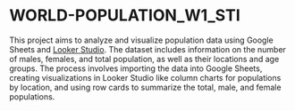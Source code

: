 # WORLD-POPULATION_W1_STI

This project aims to analyze and visualize population data using Google Sheets and [Looker Studio](https://lookerstudio.google.com/reporting/8a999b8a-716f-4155-9737-bb22e829b4e3). The dataset includes information on the number of males, females, and total population, as well as their locations and age groups. The process involves importing the data into Google Sheets, creating visualizations in Looker Studio like column charts for populations by location, and using row cards to summarize the total, male, and female populations. 
